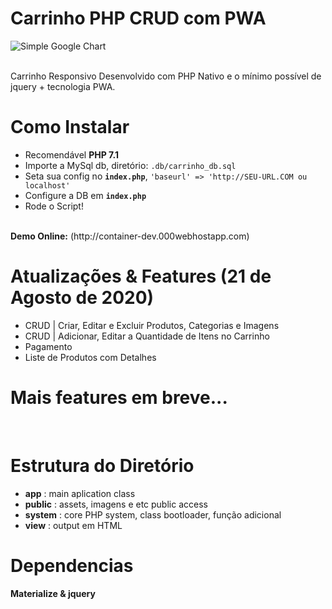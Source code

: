 # Carrinho PHP CRUD com PWA

![Simple Google Chart](https://i.ibb.co/mS9cTJW/Screenshot-336.png)

<br>
Carrinho Responsivo Desenvolvido com PHP Nativo e o mínimo possível de jquery + tecnologia PWA.

# Como Instalar
- Recomendável **PHP 7.1**
- Importe a MySql db, diretório: `.db/carrinho_db.sql`
- Seta sua config no **`index.php`**, `'baseurl' => 'http://SEU-URL.COM ou localhost'`
- Configure a DB em **`index.php`**
- Rode o Script!
<br>
<b>Demo Online:</b> (http://container-dev.000webhostapp.com)

<br>

# Atualizações & Features (21 de Agosto de 2020)
- CRUD | Criar, Editar e Excluir Produtos, Categorias e Imagens
- CRUD | Adicionar, Editar a Quantidade de Itens no Carrinho
- Pagamento
- Liste de Produtos com Detalhes
# Mais features em breve...

<br>

# Estrutura do Diretório
- **app** : main aplication class
- **public** : assets, imagens e etc public access
- **system** : core PHP system, class bootloader, função adicional
- **view** : output em HTML

# Dependencias
**Materialize & jquery**
